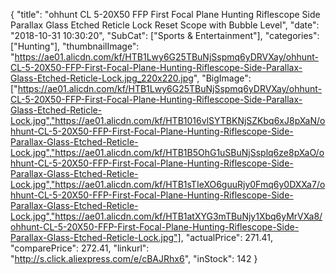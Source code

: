 {
	"title": "ohhunt CL 5-20X50 FFP First Focal Plane Hunting Riflescope Side Parallax Glass Etched Reticle Lock Reset Scope with Bubble Level",
	"date": "2018-10-31 10:30:20",
	"SubCat": ["Sports & Entertainment"],
	"categories": ["Hunting"],
	"thumbnailImage": "https://ae01.alicdn.com/kf/HTB1Lwy6G25TBuNjSspmq6yDRVXay/ohhunt-CL-5-20X50-FFP-First-Focal-Plane-Hunting-Riflescope-Side-Parallax-Glass-Etched-Reticle-Lock.jpg_220x220.jpg",
	"BigImage": ["https://ae01.alicdn.com/kf/HTB1Lwy6G25TBuNjSspmq6yDRVXay/ohhunt-CL-5-20X50-FFP-First-Focal-Plane-Hunting-Riflescope-Side-Parallax-Glass-Etched-Reticle-Lock.jpg","https://ae01.alicdn.com/kf/HTB1016vlSYTBKNjSZKbq6xJ8pXaN/ohhunt-CL-5-20X50-FFP-First-Focal-Plane-Hunting-Riflescope-Side-Parallax-Glass-Etched-Reticle-Lock.jpg","https://ae01.alicdn.com/kf/HTB1B5OhG1uSBuNjSsplq6ze8pXaO/ohhunt-CL-5-20X50-FFP-First-Focal-Plane-Hunting-Riflescope-Side-Parallax-Glass-Etched-Reticle-Lock.jpg","https://ae01.alicdn.com/kf/HTB1sTIeXO6guuRjy0Fmq6y0DXXa7/ohhunt-CL-5-20X50-FFP-First-Focal-Plane-Hunting-Riflescope-Side-Parallax-Glass-Etched-Reticle-Lock.jpg","https://ae01.alicdn.com/kf/HTB1atXYG3mTBuNjy1Xbq6yMrVXa8/ohhunt-CL-5-20X50-FFP-First-Focal-Plane-Hunting-Riflescope-Side-Parallax-Glass-Etched-Reticle-Lock.jpg"],
	"actualPrice": 271.41,
	"comparePrice": 272.41,
	"linkurl": "http://s.click.aliexpress.com/e/cBAJRhx6",
	"inStock": 142
}
